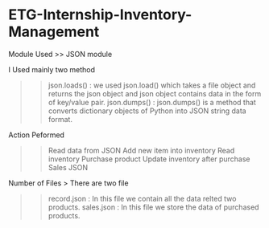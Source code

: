 # ETG-Internship-Inventory-Management

Module Used >> JSON module

I Used mainly two method

>> json.loads() : we used json.load() which takes a file object and returns the json object and json object contains data in the form of key/value pair.
>> json.dumps() : json.dumps() is a method that converts dictionary objects of Python into JSON string data format.

Action Peformed
>> Read data from JSON
>> Add new item into inventory
>> Read inventory
>> Purchase product
>> Update inventory after purchase
>> Sales JSON

Number of Files >
There are two file

>> record.json : In this file we contain all the data relted two products.
>> sales.json : In this file we store the data of purchased products.

